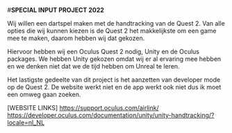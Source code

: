 #**SPECIAL INPUT PROJECT 2022**

Wij willen een dartspel maken met de handtracking van de Quest 2. Van alle opties die wij kunnen kiezen is de Quest 2 het makkelijkste om een game mee te maken, daarom hebben wij dat gekozen. 
  
Hiervoor hebben wij een Oculus Quest 2 nodig, Unity en de Oculus packages. We hebben Unity gekozen omdat wij er al ervaring mee hebben en we denken niet dat we de tijd hebben om Unreal te leren.
  
Het lastigste gedeelte van dit project is het aanzetten van developer mode op de Quest 2. De website werkt niet en de app werkt ook niet dus ik moet een omweg gaan zoeken.

[WEBSITE LINKS]
https://support.oculus.com/airlink/
https://developer.oculus.com/documentation/unity/unity-handtracking/?locale=nl_NL